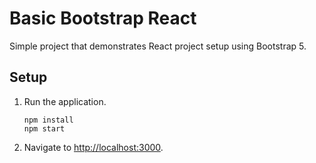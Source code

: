 # Basic Bootstrap React

Simple project that demonstrates React project setup using Bootstrap 5.

## Setup

1. Run the application.

   ```shell
   npm install
   npm start
   ```
   
1. Navigate to <http://localhost:3000>.
